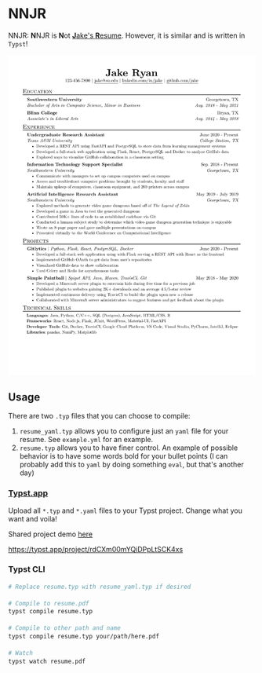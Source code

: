 # NNJR

NNJR: **N**NJR is **N**ot [**J**ake's **R**esume](https://github.com/jakegut/resume). However, it is similar and is
written in `Typst`! 

![example.png](./example.png)

## Usage

There are two `.typ` files that you can choose to compile:

1. `resume_yaml.typ` allows you to configure just an `yaml` file for your
   resume. See `example.yml` for an example.
2. `resume.typ` allows you to have finer control. An example of possible
   behavior is to have some words bold for your bullet points (I can probably
   add this to `yaml` by doing something `eval`, but that's another day)

### [Typst.app](https://typst.app)

Upload all `*.typ` and `*.yaml` files to your Typst project. Change what you want and voila!

Shared project demo [here](https://typst.app/project/rdCXm00mYQiDPpLtSCK4xs)

https://typst.app/project/rdCXm00mYQiDPpLtSCK4xs

### Typst CLI

```sh
# Replace resume.typ with resume_yaml.typ if desired

# Compile to resume.pdf
typst compile resume.typ

# Compile to other path and name
typst compile resume.typ your/path/here.pdf

# Watch
typst watch resume.pdf
```

